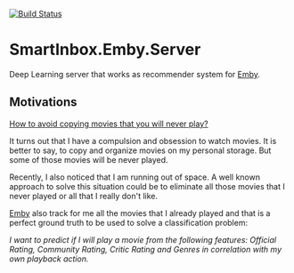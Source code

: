 [![Build Status](https://dev.azure.com/alexfdezsauco/External%20Repositories%20Builds/_apis/build/status/alexfdezsauco.SmartInbox.Emby.Server?branchName=master)](https://dev.azure.com/alexfdezsauco/External%20Repositories%20Builds/_build/latest?definitionId=4&branchName=master)

# SmartInbox.Emby.Server

Deep Learning server that works as recommender system for [Emby](https://emby.media/). 

## Motivations

[How to avoid copying movies that you will never play?](http://likewastoldtome.blogspot.com/2019/12/how-to-avoid-copying-movies-that-you.html)

It turns out that I have a compulsion and obsession to watch movies. It is better to say, to copy and organize movies on my personal storage. But some of those movies will be never played.

Recently, I also noticed that I am running out of space. A well known approach to solve this situation could be to eliminate all those movies that I never played or all that I really don't like.

[Emby](https://emby.media/) also track for me all the movies that I already played and that is a perfect ground truth to be used to solve a classification problem:

 _I want to predict if I will play a movie from the following features: Official Rating, Community Rating, Critic Rating and Genres in correlation with my own playback action._
